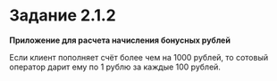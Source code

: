 # Задание 2.1.2

**Приложение для расчета начисления бонусных рублей**

Если клиент пополняет счёт более чем на 1000 рублей, то сотовый оператор дарит ему по 1 рублю за каждые 100 рублей.